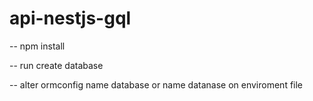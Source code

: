 # api-nestjs-gql


-- npm install

-- run create database

-- alter ormconfig name database or name datanase on enviroment file
